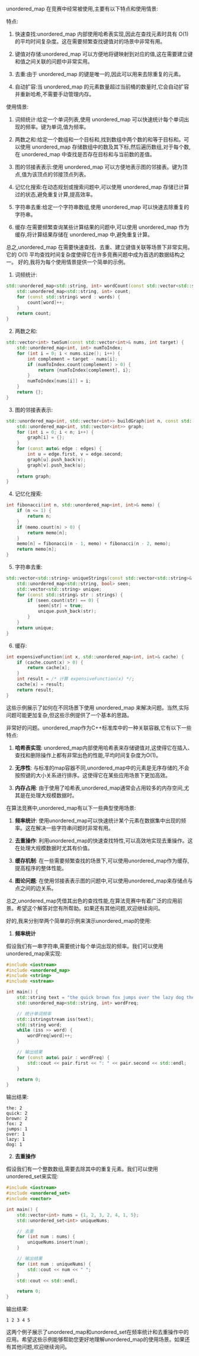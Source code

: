 unordered_map 在竞赛中经常被使用,主要有以下特点和使用情景:

特点:
1. 快速查找:unordered_map 内部使用哈希表实现,因此在查找元素时具有 O(1) 的平均时间复杂度。这在需要频繁查找键值对的场景中非常有用。

2. 键值对存储:unordered_map 可以方便地将键映射到对应的值,这在需要建立键和值之间关联的问题中非常实用。

3. 去重:由于 unordered_map 的键是唯一的,因此可以用来去除重复的元素。

4. 自动扩容:当 unordered_map 的元素数量超过当前桶的数量时,它会自动扩容并重新哈希,不需要手动管理内存。

使用情景:
1. 词频统计:给定一个单词列表,使用 unordered_map 可以快速统计每个单词出现的频率。键为单词,值为频率。

2. 两数之和:给定一个数组和一个目标和,找到数组中两个数的和等于目标和。可以使用 unordered_map 存储数组中的数及其下标,然后遍历数组,对于每个数,在 unordered_map 中查找是否存在目标和与当前数的差值。

3. 图的邻接表表示:使用 unordered_map 可以方便地表示图的邻接表。键为顶点,值为该顶点的邻接顶点列表。

4. 记忆化搜索:在动态规划或搜索问题中,可以使用 unordered_map 存储已计算过的状态,避免重复计算,提高效率。

5. 字符串去重:给定一个字符串数组,使用 unordered_map 可以快速去除重复的字符串。

6. 缓存:在需要频繁查询某些计算结果的问题中,可以使用 unordered_map 作为缓存,将计算结果存储在 unordered_map 中,避免重复计算。

总之,unordered_map 在需要快速查找、去重、建立键值关联等场景下非常实用。它的 O(1) 平均查找时间复杂度使得它在许多竞赛问题中成为首选的数据结构之一。
好的,我将为每个使用情景提供一个简单的示例。

1. 词频统计:
```cpp
std::unordered_map<std::string, int> wordCount(const std::vector<std::string>& words) {
    std::unordered_map<std::string, int> count;
    for (const std::string& word : words) {
        count[word]++;
    }
    return count;
}
```

2. 两数之和:
```cpp
std::vector<int> twoSum(const std::vector<int>& nums, int target) {
    std::unordered_map<int, int> numToIndex;
    for (int i = 0; i < nums.size(); i++) {
        int complement = target - nums[i];
        if (numToIndex.count(complement) > 0) {
            return {numToIndex[complement], i};
        }
        numToIndex[nums[i]] = i;
    }
    return {};
}
```

3. 图的邻接表表示:
```cpp
std::unordered_map<int, std::vector<int>> buildGraph(int n, const std::vector<std::pair<int, int>>& edges) {
    std::unordered_map<int, std::vector<int>> graph;
    for (int i = 0; i < n; i++) {
        graph[i] = {};
    }
    for (const auto& edge : edges) {
        int u = edge.first, v = edge.second;
        graph[u].push_back(v);
        graph[v].push_back(u);
    }
    return graph;
}
```

4. 记忆化搜索:
```cpp
int fibonacci(int n, std::unordered_map<int, int>& memo) {
    if (n <= 1) {
        return n;
    }
    if (memo.count(n) > 0) {
        return memo[n];
    }
    memo[n] = fibonacci(n - 1, memo) + fibonacci(n - 2, memo);
    return memo[n];
}
```

5. 字符串去重:
```cpp
std::vector<std::string> uniqueStrings(const std::vector<std::string>& strings) {
    std::unordered_map<std::string, bool> seen;
    std::vector<std::string> unique;
    for (const std::string& str : strings) {
        if (seen.count(str) == 0) {
            seen[str] = true;
            unique.push_back(str);
        }
    }
    return unique;
}
```

6. 缓存:
```cpp
int expensiveFunction(int x, std::unordered_map<int, int>& cache) {
    if (cache.count(x) > 0) {
        return cache[x];
    }
    int result = /* 计算 expensiveFunction(x) */;
    cache[x] = result;
    return result;
}
```

这些示例展示了如何在不同场景下使用 unordered_map 来解决问题。当然,实际问题可能更加复杂,但这些示例提供了一个基本的思路。

非常好的问题。unordered_map作为C++标准库中的一种关联容器,它有以下一些特点:

1. **哈希表实现**: unordered_map内部使用哈希表来存储键值对,这使得它在插入、查找和删除操作上都有非常出色的性能,平均时间复杂度为O(1)。

2. **无序性**: 与标准的map容器不同,unordered_map中的元素是无序存储的,不会按照键的大小关系进行排序。这使得它在某些应用场景下更加高效。

3. **内存占用**: 由于使用了哈希表,unordered_map通常会占用较多的内存空间,尤其是在处理大规模数据时。

在算法竞赛中,unordered_map有以下一些典型使用场景:

1. **频率统计**: 使用unordered_map可以快速统计某个元素在数据集中出现的频率。这在解决一些字符串问题时非常有用。

2. **去重操作**: 利用unordered_map的快速查找特性,可以高效地实现去重操作。这在处理大规模数据时尤其有价值。

3. **缓存机制**: 在一些需要频繁查找的场景下,可以使用unordered_map作为缓存,提高程序的整体性能。

4. **图论问题**: 在使用邻接表表示图的问题中,可以使用unordered_map来存储点与点之间的边关系。

总之,unordered_map凭借其出色的查找性能,在算法竞赛中有着广泛的应用前景。希望这个解答对您有所帮助。如果还有其他问题,欢迎继续询问。

好的,我来分别举两个简单的示例来演示unordered_map的使用:

1. **频率统计**

假设我们有一串字符串,需要统计每个单词出现的频率。我们可以使用unordered_map来实现:

```cpp
#include <iostream>
#include <unordered_map>
#include <string>
#include <sstream>

int main() {
    std::string text = "the quick brown fox jumps over the lazy dog the quick brown fox";
    std::unordered_map<std::string, int> wordFreq;

    // 统计单词频率
    std::istringstream iss(text);
    std::string word;
    while (iss >> word) {
        wordFreq[word]++;
    }

    // 输出结果
    for (const auto& pair : wordFreq) {
        std::cout << pair.first << ": " << pair.second << std::endl;
    }

    return 0;
}
```

输出结果:
```
the: 2
quick: 2
brown: 2
fox: 2
jumps: 1
over: 1
lazy: 1
dog: 1
```

2. **去重操作**

假设我们有一个整数数组,需要去除其中的重复元素。我们可以使用unordered_set来实现:

```cpp
#include <iostream>
#include <unordered_set>
#include <vector>

int main() {
    std::vector<int> nums = {1, 2, 3, 2, 4, 1, 5};
    std::unordered_set<int> uniqueNums;

    // 去重
    for (int num : nums) {
        uniqueNums.insert(num);
    }

    // 输出结果
    for (int num : uniqueNums) {
        std::cout << num << " ";
    }
    std::cout << std::endl;

    return 0;
}
```

输出结果:
```
1 2 3 4 5
```

这两个例子展示了unordered_map和unordered_set在频率统计和去重操作中的应用。希望这些示例能够帮助您更好地理解unordered_map的使用场景。如果还有其他问题,欢迎继续询问。
